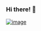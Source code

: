 ### Hi there! 👋

[![image](https://user-images.githubusercontent.com/76183510/117904158-7e354600-b2d9-11eb-80ab-37441f3e4bb5.png)](https://www.linkedin.com/in/ceydaeser/)




<!--
**cceydae/cceydae** is a ✨ _special_ ✨ repository because its `README.md` (this file) appears on your GitHub profile.


Here are some ideas to get you started:

- 🔭 I’m currently working on ...
- 🌱 I’m currently learning ...
- 👯 I’m looking to collaborate on ...
- 🤔 I’m looking for help with ...
- 💬 Ask me about ...
- 📫 How to reach me: ...
- 😄 Pronouns: ...
- ⚡ Fun fact: ...
-->
